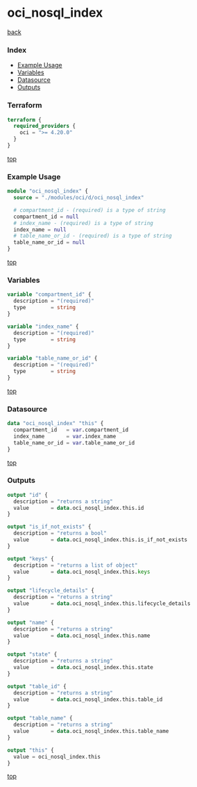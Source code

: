 # oci_nosql_index

[back](../oci.md)

### Index

- [Example Usage](#example-usage)
- [Variables](#variables)
- [Datasource](#datasource)
- [Outputs](#outputs)

### Terraform

```terraform
terraform {
  required_providers {
    oci = ">= 4.20.0"
  }
}
```

[top](#index)

### Example Usage

```terraform
module "oci_nosql_index" {
  source = "./modules/oci/d/oci_nosql_index"

  # compartment_id - (required) is a type of string
  compartment_id = null
  # index_name - (required) is a type of string
  index_name = null
  # table_name_or_id - (required) is a type of string
  table_name_or_id = null
}
```

[top](#index)

### Variables

```terraform
variable "compartment_id" {
  description = "(required)"
  type        = string
}

variable "index_name" {
  description = "(required)"
  type        = string
}

variable "table_name_or_id" {
  description = "(required)"
  type        = string
}
```

[top](#index)

### Datasource

```terraform
data "oci_nosql_index" "this" {
  compartment_id   = var.compartment_id
  index_name       = var.index_name
  table_name_or_id = var.table_name_or_id
}
```

[top](#index)

### Outputs

```terraform
output "id" {
  description = "returns a string"
  value       = data.oci_nosql_index.this.id
}

output "is_if_not_exists" {
  description = "returns a bool"
  value       = data.oci_nosql_index.this.is_if_not_exists
}

output "keys" {
  description = "returns a list of object"
  value       = data.oci_nosql_index.this.keys
}

output "lifecycle_details" {
  description = "returns a string"
  value       = data.oci_nosql_index.this.lifecycle_details
}

output "name" {
  description = "returns a string"
  value       = data.oci_nosql_index.this.name
}

output "state" {
  description = "returns a string"
  value       = data.oci_nosql_index.this.state
}

output "table_id" {
  description = "returns a string"
  value       = data.oci_nosql_index.this.table_id
}

output "table_name" {
  description = "returns a string"
  value       = data.oci_nosql_index.this.table_name
}

output "this" {
  value = oci_nosql_index.this
}
```

[top](#index)